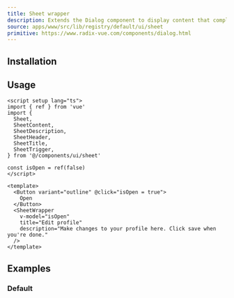 ```yaml
---
title: Sheet wrapper
description: Extends the Dialog component to display content that complements the main content of the screen.
source: apps/www/src/lib/registry/default/ui/sheet
primitive: https://www.radix-vue.com/components/dialog.html
---
```


<ComponentPreview name="SheetWrapperDemo" />

## Installation

<TabPreview name="CLI">
<template #CLI>

```bash
npx shadcn-vue@latest add wrapper-sheet
```
</template>
<template #Manual>

<Steps>

### Create new component (ex: `@/components/ui/sheet/SheetWrapper.vue`) and copy and paste the following code into your project

```vue
<script setup lang="ts">
import { type DialogRootEmits, type DialogRootProps, useForwardPropsEmits } from 'radix-vue'
import {
  Sheet,
  SheetContent,
  SheetDescription,
  SheetHeader,
  SheetTitle
} from '.'

const props = withDefaults(
  defineProps<
    DialogRootProps & {
      title?: string
      description?: string
      side?: 'top' | 'right' | 'bottom' | 'left'
    }
  >(),
  {
    side: 'right',
    title: '',
    description: ''
  }
)
const emits = defineEmits<DialogRootEmits>()

const modelValue = defineModel<boolean>()
const forwarded = useForwardPropsEmits(props, emits)
</script>

<template>
  <Sheet v-bind="forwarded" v-model:open="modelValue">
    <SheetContent :side="side">
      <SheetHeader v-if="title || description">
        <SheetTitle v-if="title">
          {{ title }}
        </SheetTitle>
        <SheetDescription v-if="description">
          {{ description }}
        </SheetDescription>
      </SheetHeader>
      <slot />
    </SheetContent>
  </Sheet>
</template>
```

### Import and use that new component into project

```vue
<script setup lang="ts">
import { ref } from 'vue'
import SheetWrapper from '@/components/ui/sheet/SheetWrapper'

const isOpen = ref(false)
</script>

<template>
  <Button variant="outline" @click="isOpen = true">
    Open
  </Button>
  <SheetWrapper
    v-model="isOpen"
    title="Edit profile"
    description="Make changes to your profile here. Click save when you're done."
  >
    // Content here
  </SheetWrapper>
</template>
```
</Steps>

</template>
</TabPreview>

## Usage

```vue
<script setup lang="ts">
import { ref } from 'vue'
import {
  Sheet,
  SheetContent,
  SheetDescription,
  SheetHeader,
  SheetTitle,
  SheetTrigger,
} from '@/components/ui/sheet'

const isOpen = ref(false)
</script>

<template>
  <Button variant="outline" @click="isOpen = true">
    Open
  </Button>
  <SheetWrapper
    v-model="isOpen"
    title="Edit profile"
    description="Make changes to your profile here. Click save when you're done."
  />
</template>
```

## Examples

### Default

<ComponentPreview name="SheetWrapperDemo" />
